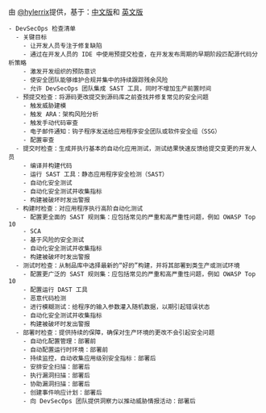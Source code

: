 由 [@hylerrix](https://github.com/hylerrix)提供，基于：[中文版](https://mp.weixin.qq.com/s/s6P7Ucv1V2oWknfkvucMOw)和 [英文版](https://www.synopsys.com/blogs/software-security/devsecops-pipeline-checklist/)

```checklist
- DevSecOps 检查清单
  - 关键目标
    - 让开发人员专注于修复缺陷
    - 通过在开发人员的 IDE 中使用预提交检查，在开发发布周期的早期阶段匹配源代码分析策略
    - 激发开发组织的预防意识
    - 使安全团队能够维护合规并集中的持续跟踪残余风险
    - 允许 DevSecOps 团队集成 SAST 工具，同时不增加生产前置时间
  - 预提交检查：将源码更改提交到源码库之前查找并修复常见的安全问题
    - 触发威胁建模
    - 触发 ARA：架构风险分析
    - 触发手动代码审查
    - 电子邮件通知：钩子程序发送给应用程序安全团队或软件安全组（SSG）
    - 配置审查
  - 提交时检查：生成并执行基本的自动化应用测试，测试结果快速反馈给提交变更的开发人员
    - 编译并构建代码
    - 运行 SAST 工具：静态应用程序安全检测（SAST）
    - 自动化安全测试
    - 自动化安全测试并收集指标
    - 构建被破坏时发出警报
  - 构建时检查：对应用程序执行高阶自动化测试
    - 配置更全面的 SAST 规则集：应包括常见的严重和高严重性问题，例如 OWASP Top 10
    - SCA
    - 基于风险的安全测试
    - 自动化安全测试并收集指标
    - 构建被破坏时发出警报
  - 测试时检查：从制品库中选择最新的“好的”构建，并将其部署到类生产或测试环境
    - 配置更广泛的 SAST 规则集：应包括常见的严重和高严重性问题，例如 OWASP Top 10
    - 配置运行 DAST 工具
    - 恶意代码检测
    - 进行模糊测试：给程序的输入参数灌入随机数据，以期引起错误状态
    - 自动化安全测试并收集指标
    - 构建被破坏时发出警报
  - 部署时检查：提供持续的保障，确保对生产环境的更改不会引起安全问题
    - 自动化配置管理：部署前
    - 自动配置运行时环境：部署前
    - 持续监控，自动收集应用级别安全指标：部署后
    - 安排安全扫描：部署后
    - 执行漏洞扫描：部署后
    - 协助漏洞扫描：部署后
    - 创建事件响应计划：部署后
    - 向 DevSecOps 团队提供洞察力以推动威胁情报活动：部署后
```
